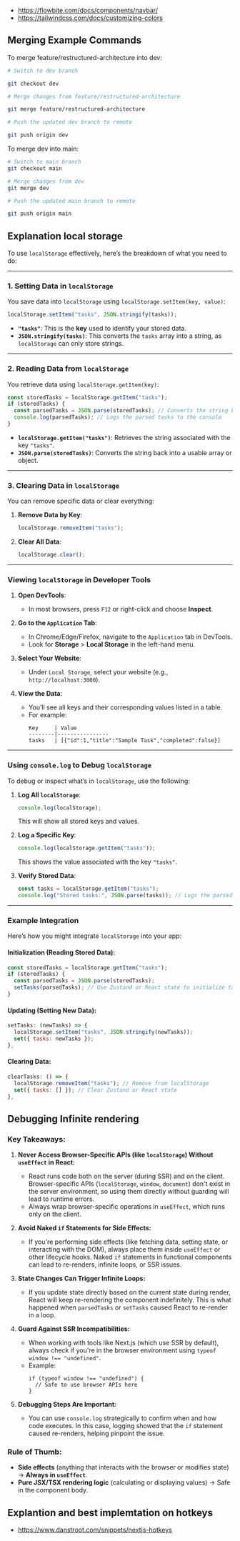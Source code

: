 - https://flowbite.com/docs/components/navbar/
- https://tailwindcss.com/docs/customizing-colors

<!-- import Link from 'next/link';

const TaskLink = ({ id }) => (
  <Link href={`/task/${id}`}>
    <a>View Task</a>
  </Link>
); -->

## Merging Example Commands

To merge feature/restructured-architecture into dev:

```bash
# Switch to dev branch

git checkout dev

# Merge changes from feature/restructured-architecture

git merge feature/restructured-architecture

# Push the updated dev branch to remote

git push origin dev
```

To merge dev into main:

```bash
# Switch to main branch
git checkout main

# Merge changes from dev
git merge dev

# Push the updated main branch to remote

git push origin main
```

## Explanation local storage

To use `localStorage` effectively, here’s the breakdown of what you need to do:

---

### **1. Setting Data in `localStorage`**

You save data into `localStorage` using `localStorage.setItem(key, value)`:

```javascript
localStorage.setItem("tasks", JSON.stringify(tasks));
```

- **`"tasks"`**: This is the **key** used to identify your stored data.
- **`JSON.stringify(tasks)`**: This converts the `tasks` array into a string, as `localStorage` can only store strings.

---

### **2. Reading Data from `localStorage`**

You retrieve data using `localStorage.getItem(key)`:

```javascript
const storedTasks = localStorage.getItem("tasks");
if (storedTasks) {
  const parsedTasks = JSON.parse(storedTasks); // Converts the string back into a JavaScript object/array
  console.log(parsedTasks); // Logs the parsed tasks to the console
}
```

- **`localStorage.getItem("tasks")`**: Retrieves the string associated with the key `"tasks"`.
- **`JSON.parse(storedTasks)`**: Converts the string back into a usable array or object.

---

### **3. Clearing Data in `localStorage`**

You can remove specific data or clear everything:

1. **Remove Data by Key**:
   ```javascript
   localStorage.removeItem("tasks");
   ```
2. **Clear All Data**:
   ```javascript
   localStorage.clear();
   ```

---

### **Viewing `localStorage` in Developer Tools**

1. **Open DevTools**:

   - In most browsers, press `F12` or right-click and choose **Inspect**.

2. **Go to the `Application` Tab**:

   - In Chrome/Edge/Firefox, navigate to the `Application` tab in DevTools.
   - Look for **Storage** > **Local Storage** in the left-hand menu.

3. **Select Your Website**:

   - Under `Local Storage`, select your website (e.g., `http://localhost:3000`).

4. **View the Data**:
   - You’ll see all keys and their corresponding values listed in a table.
   - For example:
     ```
     Key     | Value
     --------|----------------
     tasks   | [{"id":1,"title":"Sample Task","completed":false}]
     ```

---

### **Using `console.log` to Debug `localStorage`**

To debug or inspect what’s in `localStorage`, use the following:

1. **Log All `localStorage`**:

   ```javascript
   console.log(localStorage);
   ```

   This will show all stored keys and values.

2. **Log a Specific Key**:

   ```javascript
   console.log(localStorage.getItem("tasks"));
   ```

   This shows the value associated with the key `"tasks"`.

3. **Verify Stored Data**:
   ```javascript
   const tasks = localStorage.getItem("tasks");
   console.log("Stored tasks:", JSON.parse(tasks)); // Logs the parsed tasks array
   ```

---

### Example Integration

Here’s how you might integrate `localStorage` into your app:

#### Initialization (Reading Stored Data):

```javascript
const storedTasks = localStorage.getItem("tasks");
if (storedTasks) {
  const parsedTasks = JSON.parse(storedTasks);
  setTasks(parsedTasks); // Use Zustand or React state to initialize tasks
}
```

#### Updating (Setting New Data):

```javascript
setTasks: (newTasks) => {
  localStorage.setItem("tasks", JSON.stringify(newTasks));
  set({ tasks: newTasks });
},
```

#### Clearing Data:

```javascript
clearTasks: () => {
  localStorage.removeItem("tasks"); // Remove from localStorage
  set({ tasks: [] }); // Clear Zustand or React state
},
```

## Debugging Infinite rendering

### Key Takeaways:

1. **Never Access Browser-Specific APIs (like `localStorage`) Without `useEffect` in React:**

   - React runs code both on the server (during SSR) and on the client. Browser-specific APIs (`localStorage`, `window`, `document`) don't exist in the server environment, so using them directly without guarding will lead to runtime errors.
   - Always wrap browser-specific operations in `useEffect`, which runs only on the client.

2. **Avoid Naked `if` Statements for Side Effects:**

   - If you're performing side effects (like fetching data, setting state, or interacting with the DOM), always place them inside `useEffect` or other lifecycle hooks. Naked `if` statements in functional components can lead to re-renders, infinite loops, or SSR issues.

3. **State Changes Can Trigger Infinite Loops:**

   - If you update state directly based on the current state during render, React will keep re-rendering the component indefinitely. This is what happened when `parsedTasks` or `setTasks` caused React to re-render in a loop.

4. **Guard Against SSR Incompatibilities:**

   - When working with tools like Next.js (which use SSR by default), always check if you're in the browser environment using `typeof window !== "undefined"`.
   - Example:
     ```tsx
     if (typeof window !== "undefined") {
       // Safe to use browser APIs here
     }
     ```

5. **Debugging Steps Are Important:**
   - You can use `console.log` strategically to confirm when and how code executes. In this case, logging showed that the `if` statement caused re-renders, helping pinpoint the issue.

### Rule of Thumb:

- **Side effects** (anything that interacts with the browser or modifies state) → **Always in `useEffect`**.
- **Pure JSX/TSX rendering logic** (calculating or displaying values) → Safe in the component body.

## Explantion and best implemtation on hotkeys

- https://www.danstroot.com/snippets/nextjs-hotkeys
